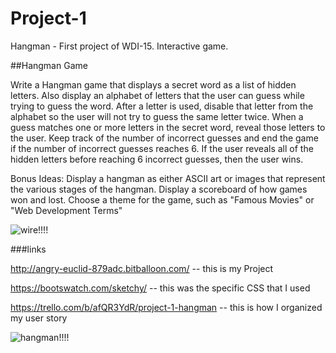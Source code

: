 # Project-1
Hangman - First project of WDI-15. Interactive game. 



##Hangman Game

Write a Hangman game that displays a secret word as a list of hidden letters. Also display an alphabet of letters that the user can guess while trying to guess the word. After a letter is used, disable that letter from the alphabet so the user will not try to guess the same letter twice. When a guess matches one or more letters in the secret word, reveal those letters to the user. Keep track of the number of incorrect guesses and end the game if the number of incorrect guesses reaches 6. If the user reveals all of the hidden letters before reaching 6 incorrect guesses, then the user wins.

Bonus Ideas:
Display a hangman as either ASCII art or images that represent the various stages of the hangman.
Display a scoreboard of how games won and lost.
Choose a theme for the game, such as "Famous Movies" or "Web Development Terms"


![wire!!!!](https://Users/brianfurgason/Desktop/wire.jpg)

###links

http://angry-euclid-879adc.bitballoon.com/ -- this is my Project 

https://bootswatch.com/sketchy/ -- this was the specific CSS that I used 

https://trello.com/b/afQR3YdR/project-1-hangman -- this is how I organized my user story


![hangman!!!!](https://ruwix.com/pics/memes/hangman-meme.jpg)










